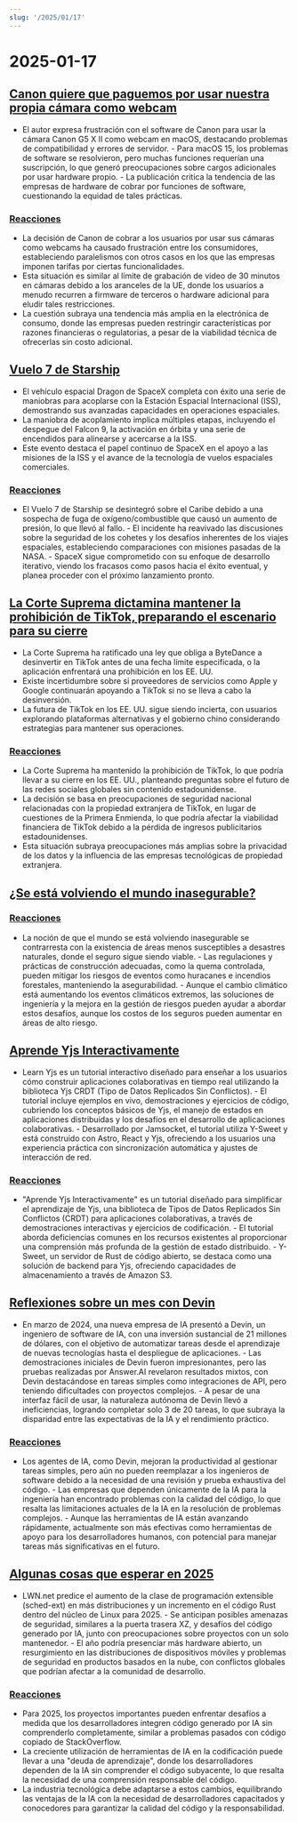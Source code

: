 ```yaml
---
slug: '/2025/01/17'
---
```


# 2025-01-17

## [Canon quiere que paguemos por usar nuestra propia cámara como webcam](https://romanzipp.com/blog/no-you-cant-use-your-6299-canon-camera-as-a-webcam)

- El autor expresa frustración con el software de Canon para usar la cámara Canon G5 X II como webcam en macOS, destacando problemas de compatibilidad y errores de servidor. - Para macOS 15, los problemas de software se resolvieron, pero muchas funciones requerían una suscripción, lo que generó preocupaciones sobre cargos adicionales por usar hardware propio. - La publicación critica la tendencia de las empresas de hardware de cobrar por funciones de software, cuestionando la equidad de tales prácticas.

### [Reacciones](https://news.ycombinator.com/item?id=42735393)

- La decisión de Canon de cobrar a los usuarios por usar sus cámaras como webcams ha causado frustración entre los consumidores, estableciendo paralelismos con otros casos en los que las empresas imponen tarifas por ciertas funcionalidades.
- Esta situación es similar al límite de grabación de video de 30 minutos en cámaras debido a los aranceles de la UE, donde los usuarios a menudo recurren a firmware de terceros o hardware adicional para eludir tales restricciones.
- La cuestión subraya una tendencia más amplia en la electrónica de consumo, donde las empresas pueden restringir características por razones financieras o regulatorias, a pesar de la viabilidad técnica de ofrecerlas sin costo adicional.

## [Vuelo 7 de Starship](https://www.spacex.com/launches/mission/?missionId=starship-flight-7?submit)

- El vehículo espacial Dragon de SpaceX completa con éxito una serie de maniobras para acoplarse con la Estación Espacial Internacional (ISS), demostrando sus avanzadas capacidades en operaciones espaciales.
- La maniobra de acoplamiento implica múltiples etapas, incluyendo el despegue del Falcon 9, la activación en órbita y una serie de encendidos para alinearse y acercarse a la ISS.
- Este evento destaca el papel continuo de SpaceX en el apoyo a las misiones de la ISS y el avance de la tecnología de vuelos espaciales comerciales.

### [Reacciones](https://news.ycombinator.com/item?id=42731091)

- El Vuelo 7 de Starship se desintegró sobre el Caribe debido a una sospecha de fuga de oxígeno/combustible que causó un aumento de presión, lo que llevó al fallo. - El incidente ha reavivado las discusiones sobre la seguridad de los cohetes y los desafíos inherentes de los viajes espaciales, estableciendo comparaciones con misiones pasadas de la NASA. - SpaceX sigue comprometido con su enfoque de desarrollo iterativo, viendo los fracasos como pasos hacia el éxito eventual, y planea proceder con el próximo lanzamiento pronto.

## [La Corte Suprema dictamina mantener la prohibición de TikTok, preparando el escenario para su cierre](https://www.cnbc.com/2025/01/17/supreme-court-rules-to-uphold-tiktok-ban.html)

- La Corte Suprema ha ratificado una ley que obliga a ByteDance a desinvertir en TikTok antes de una fecha límite especificada, o la aplicación enfrentará una prohibición en los EE. UU.
- Existe incertidumbre sobre si proveedores de servicios como Apple y Google continuarán apoyando a TikTok si no se lleva a cabo la desinversión.
- La futura de TikTok en los EE. UU. sigue siendo incierta, con usuarios explorando plataformas alternativas y el gobierno chino considerando estrategias para mantener sus operaciones.

### [Reacciones](https://news.ycombinator.com/item?id=42738464)

- La Corte Suprema ha mantenido la prohibición de TikTok, lo que podría llevar a su cierre en los EE. UU., planteando preguntas sobre el futuro de las redes sociales globales sin contenido estadounidense.
- La decisión se basa en preocupaciones de seguridad nacional relacionadas con la propiedad extranjera de TikTok, en lugar de cuestiones de la Primera Enmienda, lo que podría afectar la viabilidad financiera de TikTok debido a la pérdida de ingresos publicitarios estadounidenses.
- Esta situación subraya preocupaciones más amplias sobre la privacidad de los datos y la influencia de las empresas tecnológicas de propiedad extranjera.

## [¿Se está volviendo el mundo inasegurable?](https://charleshughsmith.substack.com/p/is-the-world-becoming-uninsurable)

### [Reacciones](https://news.ycombinator.com/item?id=42732728)

- La noción de que el mundo se está volviendo inasegurable se contrarresta con la existencia de áreas menos susceptibles a desastres naturales, donde el seguro sigue siendo viable. - Las regulaciones y prácticas de construcción adecuadas, como la quema controlada, pueden mitigar los riesgos de eventos como huracanes e incendios forestales, manteniendo la asegurabilidad. - Aunque el cambio climático está aumentando los eventos climáticos extremos, las soluciones de ingeniería y la mejora en la gestión de riesgos pueden ayudar a abordar estos desafíos, aunque los costos de los seguros pueden aumentar en áreas de alto riesgo.

## [Aprende Yjs Interactivamente](https://learn.yjs.dev/)

- Learn Yjs es un tutorial interactivo diseñado para enseñar a los usuarios cómo construir aplicaciones colaborativas en tiempo real utilizando la biblioteca Yjs CRDT (Tipo de Datos Replicados Sin Conflictos). - El tutorial incluye ejemplos en vivo, demostraciones y ejercicios de código, cubriendo los conceptos básicos de Yjs, el manejo de estados en aplicaciones distribuidas y los desafíos en el desarrollo de aplicaciones colaborativas. - Desarrollado por Jamsocket, el tutorial utiliza Y-Sweet y está construido con Astro, React y Yjs, ofreciendo a los usuarios una experiencia práctica con sincronización automática y ajustes de interacción de red.

### [Reacciones](https://news.ycombinator.com/item?id=42731582)

- "Aprende Yjs Interactivamente" es un tutorial diseñado para simplificar el aprendizaje de Yjs, una biblioteca de Tipos de Datos Replicados Sin Conflictos (CRDT) para aplicaciones colaborativas, a través de demostraciones interactivas y ejercicios de codificación. - El tutorial aborda deficiencias comunes en los recursos existentes al proporcionar una comprensión más profunda de la gestión de estado distribuido. - Y-Sweet, un servidor de Rust de código abierto, se destaca como una solución de backend para Yjs, ofreciendo capacidades de almacenamiento a través de Amazon S3.

## [Reflexiones sobre un mes con Devin](https://www.answer.ai/posts/2025-01-08-devin.html)

- En marzo de 2024, una nueva empresa de IA presentó a Devin, un ingeniero de software de IA, con una inversión sustancial de 21 millones de dólares, con el objetivo de automatizar tareas desde el aprendizaje de nuevas tecnologías hasta el despliegue de aplicaciones. - Las demostraciones iniciales de Devin fueron impresionantes, pero las pruebas realizadas por Answer.AI revelaron resultados mixtos, con Devin destacándose en tareas simples como integraciones de API, pero teniendo dificultades con proyectos complejos. - A pesar de una interfaz fácil de usar, la naturaleza autónoma de Devin llevó a ineficiencias, logrando completar solo 3 de 20 tareas, lo que subraya la disparidad entre las expectativas de la IA y el rendimiento práctico.

### [Reacciones](https://news.ycombinator.com/item?id=42734681)

- Los agentes de IA, como Devin, mejoran la productividad al gestionar tareas simples, pero aún no pueden reemplazar a los ingenieros de software debido a la necesidad de una revisión y prueba exhaustiva del código. - Las empresas que dependen únicamente de la IA para la ingeniería han encontrado problemas con la calidad del código, lo que resalta las limitaciones actuales de la IA en la resolución de problemas complejos. - Aunque las herramientas de IA están avanzando rápidamente, actualmente son más efectivas como herramientas de apoyo para los desarrolladores humanos, con potencial para manejar tareas más significativas en el futuro.

## [Algunas cosas que esperar en 2025](https://lwn.net/Articles/1003780/)

- LWN.net predice el aumento de la clase de programación extensible (sched-ext) en más distribuciones y un incremento en el código Rust dentro del núcleo de Linux para 2025. - Se anticipan posibles amenazas de seguridad, similares a la puerta trasera XZ, y desafíos del código generado por IA, junto con preocupaciones sobre proyectos con un solo mantenedor. - El año podría presenciar más hardware abierto, un resurgimiento en las distribuciones de dispositivos móviles y problemas de seguridad en productos basados en la nube, con conflictos globales que podrían afectar a la comunidad de desarrollo.

### [Reacciones](https://news.ycombinator.com/item?id=42731962)

- Para 2025, los proyectos importantes pueden enfrentar desafíos a medida que los desarrolladores integren código generado por IA sin comprenderlo completamente, similar a problemas pasados con código copiado de StackOverflow.
- La creciente utilización de herramientas de IA en la codificación puede llevar a una "deuda de aprendizaje", donde los desarrolladores dependen de la IA sin comprender el código subyacente, lo que resalta la necesidad de una comprensión responsable del código.
- La industria tecnológica debe adaptarse a estos cambios, equilibrando las ventajas de la IA con la necesidad de desarrolladores capacitados y conocedores para garantizar la calidad del código y la responsabilidad.

<head>
  <meta property="og:title" content="Canon quiere que paguemos por usar nuestra propia cámara como webcam" />
  <meta property="og:type" content="website" />
  <meta property="og:image" content="https://og.cho.sh/api/og/?title=Canon%20quiere%20que%20paguemos%20por%20usar%20nuestra%20propia%20c%C3%A1mara%20como%20webcam&subheading=viernes%2C%2017%20de%20enero%20de%202025%3A%20Resumen%20de%20Hacker%20News" />
</head>
